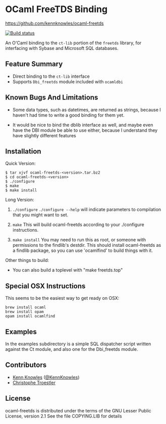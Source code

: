 OCaml FreeTDS Binding
=====================

https://github.com/kennknowles/ocaml-freetds

[![Build status](https://travis-ci.org/kennknowles/ocaml-freetds.png)](https://travis-ci.org/kennknowles/ocaml-freetds)

An O'Caml binding to the `ct-lib` portion of the `freetds` library, for interfacing with Sybase and Microsoft SQL databases.


Feature Summary
---------------

 - Direct binding to the `ct-lib` interface
 - Supports `Dbi_freetds` module included with `ocamldbi` 


Known Bugs And Limitations
--------------------------

 - Some data types, such as datetimes, are returned as strings,
   because I haven't had time to write a good binding for them yet.

 - It would be nice to bind the dblib interface as well, and maybe
   even have the DBI module be able to use either, because I understand
   they have slightly different features


Installation
------------

Quick Version:

```
$ tar xjvf ocaml-freetds-<version>.tar.bz2
$ cd ocaml-freetds-<version>
$ ./configure
$ make
$ make install
```

Long Version:

1)	`./configure`
	`./configure --help` will indicate parameters to
	compilation that you might want to set.

2)	`make`
	This will build ocaml-freetds according to your ./configure instructions.

3)	`make install`
	You may need to run this as root, or someone with permissions to the findlib's destdir.
	This should install ocaml-freetds as a findlib package, so you can use
	'ocamlfind' to build things with it.

Other things to build:

 - You can also build a toplevel with "make freetds.top"

## Special OSX Instructions

This seems to be the easiest way to get ready on OSX:

```
brew install ocaml
brew install opam
opam install ocamlfind
```


Examples
--------

In the examples subdirectory is a simple SQL dispatcher script written against
the Ct module, and also one for the Dbi_freetds module.


Contributors
------------

 - [Kenn Knowles](https://github.com/kennknowles) ([@KennKnowles](http://twitter.com/KennKnowles))
 - [Christophe Troestler](https://github.com/Chris00)


License
-------

ocaml-freetds is distributed under the terms of the GNU Lesser
Public License, version 2.1 See the file COPYING.LIB for details


